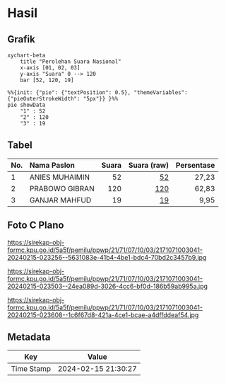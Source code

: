 # Hasil

## Grafik

```mermaid
xychart-beta
    title "Perolehan Suara Nasional"
    x-axis [01, 02, 03]
    y-axis "Suara" 0 --> 120
    bar [52, 120, 19]
```

```mermaid
%%{init: {"pie": {"textPosition": 0.5}, "themeVariables": {"pieOuterStrokeWidth": "5px"}} }%%
pie showData
    "1" : 52
    "2" : 120
    "3" : 19
```

## Tabel

| No. | Nama Paslon    | Suara | Suara (raw) | Persentase |
|:--- |:-------------- | -----:| -----------:| ----------:|
| 1   | ANIES MUHAIMIN | 52    | [52][p-1]   | 27,23      |
| 2   | PRABOWO GIBRAN | 120   | [120][p-2]  | 62,83      |
| 3   | GANJAR MAHFUD  | 19    | [19][p-3]   | 9,95       |


[p-1]: https://github.com/gigit-pemilu/pemilu-2024/blob/main/pilpres/hitung-suara/sub/21-kepulauan-riau/sub/71-kota-batam/sub/07-sei-beduk/sub/1003-mangsang/sub/041-tps/sub/paslon-1.txt
[p-2]: https://github.com/gigit-pemilu/pemilu-2024/blob/main/pilpres/hitung-suara/sub/21-kepulauan-riau/sub/71-kota-batam/sub/07-sei-beduk/sub/1003-mangsang/sub/041-tps/sub/paslon-2.txt
[p-3]: https://github.com/gigit-pemilu/pemilu-2024/blob/main/pilpres/hitung-suara/sub/21-kepulauan-riau/sub/71-kota-batam/sub/07-sei-beduk/sub/1003-mangsang/sub/041-tps/sub/paslon-3.txt

## Foto C Plano

https://sirekap-obj-formc.kpu.go.id/5a5f/pemilu/ppwp/21/71/07/10/03/2171071003041-20240215-023256--5631083e-41b4-4be1-bdc4-70bd2c3457b9.jpg

https://sirekap-obj-formc.kpu.go.id/5a5f/pemilu/ppwp/21/71/07/10/03/2171071003041-20240215-023503--24ea089d-3026-4cc6-bf0d-186b59ab995a.jpg

https://sirekap-obj-formc.kpu.go.id/5a5f/pemilu/ppwp/21/71/07/10/03/2171071003041-20240215-023608--1c6f67d8-421a-4ce1-bcae-a4dffddeaf54.jpg


## Metadata

| Key        | Value               |
| ---------- | ------------------- |
| Time Stamp | 2024-02-15 21:30:27 |



